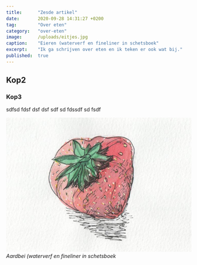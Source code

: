 ```yaml
---
title:      "Zesde artikel"
date:       2020-09-28 14:31:27 +0200
tag:        "Over eten"
category:   "over-eten"
image:      /uploads/eitjes.jpg
caption:    "Eieren (waterverf en fineliner in schetsboek"
excerpt:    "Ik ga schrijven over eten en ik teken er ook wat bij."
published:  true
---
```


## Kop2
### Kop3

sdfsd fdsf 
dsf 
dsf sdf sd fdssdf sd fsdf

![Waterverf en fineliner - Aardbei](/uploads/Aardbei.jpeg)
*Aardbei (waterverf en fineliner in schetsboek*
